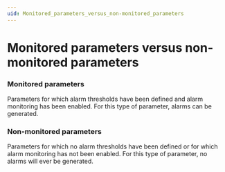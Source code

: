 ```yaml
---
uid: Monitored_parameters_versus_non-monitored_parameters
---
```


# Monitored parameters versus non-monitored parameters

### Monitored parameters

Parameters for which alarm thresholds have been defined and alarm monitoring has been enabled. For this type of parameter, alarms can be generated.

### Non-monitored parameters

Parameters for which no alarm thresholds have been defined or for which alarm monitoring has not been enabled. For this type of parameter, no alarms will ever be generated.
